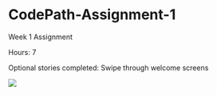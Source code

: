 # CodePath-Assignment-1
Week 1 Assignment

Hours: 7

Optional stories completed: Swipe through welcome screens

<img src = "https://dl.dropboxusercontent.com/u/66196264/Assignment1.gif">


